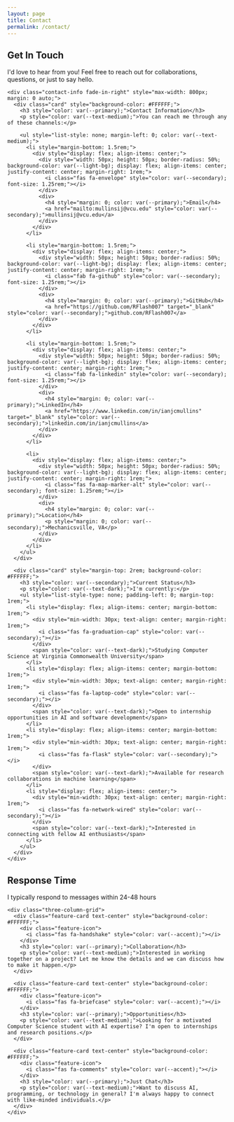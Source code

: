 ```yaml
---
layout: page
title: Contact
permalink: /contact/
---
```


<section class="section">
  <div class="wrapper">
    <div class="section-title">
      <h1 class="fade-in" style="color: var(--secondary);">Get In Touch</h1>
      <p style="color: var(--text-medium);">I'd love to hear from you! Feel free to reach out for collaborations, questions, or just to say hello.</p>
    </div>
    
    <div class="contact-info fade-in-right" style="max-width: 800px; margin: 0 auto;">
      <div class="card" style="background-color: #FFFFFF;">
        <h3 style="color: var(--primary);">Contact Information</h3>
        <p style="color: var(--text-medium);">You can reach me through any of these channels:</p>
        
        <ul style="list-style: none; margin-left: 0; color: var(--text-medium);">
          <li style="margin-bottom: 1.5rem;">
            <div style="display: flex; align-items: center;">
              <div style="width: 50px; height: 50px; border-radius: 50%; background-color: var(--light-bg); display: flex; align-items: center; justify-content: center; margin-right: 1rem;">
                <i class="fas fa-envelope" style="color: var(--secondary); font-size: 1.25rem;"></i>
              </div>
              <div>
                <h4 style="margin: 0; color: var(--primary);">Email</h4>
                <a href="mailto:mullinsij@vcu.edu" style="color: var(--secondary);">mullinsij@vcu.edu</a>
              </div>
            </div>
          </li>
          
          <li style="margin-bottom: 1.5rem;">
            <div style="display: flex; align-items: center;">
              <div style="width: 50px; height: 50px; border-radius: 50%; background-color: var(--light-bg); display: flex; align-items: center; justify-content: center; margin-right: 1rem;">
                <i class="fab fa-github" style="color: var(--secondary); font-size: 1.25rem;"></i>
              </div>
              <div>
                <h4 style="margin: 0; color: var(--primary);">GitHub</h4>
                <a href="https://github.com/RFlash007" target="_blank" style="color: var(--secondary);">github.com/RFlash007</a>
              </div>
            </div>
          </li>
          
          <li style="margin-bottom: 1.5rem;">
            <div style="display: flex; align-items: center;">
              <div style="width: 50px; height: 50px; border-radius: 50%; background-color: var(--light-bg); display: flex; align-items: center; justify-content: center; margin-right: 1rem;">
                <i class="fab fa-linkedin" style="color: var(--secondary); font-size: 1.25rem;"></i>
              </div>
              <div>
                <h4 style="margin: 0; color: var(--primary);">LinkedIn</h4>
                <a href="https://www.linkedin.com/in/ianjcmullins" target="_blank" style="color: var(--secondary);">linkedin.com/in/ianjcmullins</a>
              </div>
            </div>
          </li>
          
          <li>
            <div style="display: flex; align-items: center;">
              <div style="width: 50px; height: 50px; border-radius: 50%; background-color: var(--light-bg); display: flex; align-items: center; justify-content: center; margin-right: 1rem;">
                <i class="fas fa-map-marker-alt" style="color: var(--secondary); font-size: 1.25rem;"></i>
              </div>
              <div>
                <h4 style="margin: 0; color: var(--primary);">Location</h4>
                <p style="margin: 0; color: var(--secondary);">Mechanicsville, VA</p>
              </div>
            </div>
          </li>
        </ul>
      </div>
      
      <div class="card" style="margin-top: 2rem; background-color: #FFFFFF;">
        <h3 style="color: var(--secondary);">Current Status</h3>
        <p style="color: var(--text-dark);">I'm currently:</p>
        <ul style="list-style-type: none; padding-left: 0; margin-top: 1rem;">
          <li style="display: flex; align-items: center; margin-bottom: 1rem;">
            <div style="min-width: 30px; text-align: center; margin-right: 1rem;">
              <i class="fas fa-graduation-cap" style="color: var(--secondary);"></i>
            </div>
            <span style="color: var(--text-dark);">Studying Computer Science at Virginia Commonwealth University</span>
          </li>
          <li style="display: flex; align-items: center; margin-bottom: 1rem;">
            <div style="min-width: 30px; text-align: center; margin-right: 1rem;">
              <i class="fas fa-laptop-code" style="color: var(--secondary);"></i>
            </div>
            <span style="color: var(--text-dark);">Open to internship opportunities in AI and software development</span>
          </li>
          <li style="display: flex; align-items: center; margin-bottom: 1rem;">
            <div style="min-width: 30px; text-align: center; margin-right: 1rem;">
              <i class="fas fa-flask" style="color: var(--secondary);"></i>
            </div>
            <span style="color: var(--text-dark);">Available for research collaborations in machine learning</span>
          </li>
          <li style="display: flex; align-items: center;">
            <div style="min-width: 30px; text-align: center; margin-right: 1rem;">
              <i class="fas fa-network-wired" style="color: var(--secondary);"></i>
            </div>
            <span style="color: var(--text-dark);">Interested in connecting with fellow AI enthusiasts</span>
          </li>
        </ul>
      </div>
    </div>
  </div>
</section>

<section class="section section-light">
  <div class="wrapper">
    <div class="section-title">
      <h2 style="color: var(--primary);">Response Time</h2>
      <p style="color: var(--text-medium);">I typically respond to messages within 24-48 hours</p>
    </div>
    
    <div class="three-column-grid">
      <div class="feature-card text-center" style="background-color: #FFFFFF;">
        <div class="feature-icon">
          <i class="fas fa-handshake" style="color: var(--accent);"></i>
        </div>
        <h3 style="color: var(--primary);">Collaboration</h3>
        <p style="color: var(--text-medium);">Interested in working together on a project? Let me know the details and we can discuss how to make it happen.</p>
      </div>
      
      <div class="feature-card text-center" style="background-color: #FFFFFF;">
        <div class="feature-icon">
          <i class="fas fa-briefcase" style="color: var(--accent);"></i>
        </div>
        <h3 style="color: var(--primary);">Opportunities</h3>
        <p style="color: var(--text-medium);">Looking for a motivated Computer Science student with AI expertise? I'm open to internships and research positions.</p>
      </div>
      
      <div class="feature-card text-center" style="background-color: #FFFFFF;">
        <div class="feature-icon">
          <i class="fas fa-comments" style="color: var(--accent);"></i>
        </div>
        <h3 style="color: var(--primary);">Just Chat</h3>
        <p style="color: var(--text-medium);">Want to discuss AI, programming, or technology in general? I'm always happy to connect with like-minded individuals.</p>
      </div>
    </div>
  </div>
</section>

<style>
  .contact-methods {
    display: grid;
    grid-template-columns: repeat(auto-fill, minmax(250px, 1fr));
    gap: 1.5rem;
    margin: 2rem 0;
  }
  
  .contact-card {
    text-align: center;
    padding: 2rem;
    transition: all 0.3s ease;
    background-color: #FFFFFF;
    border-radius: 8px;
    box-shadow: 0 4px 12px rgba(0, 0, 0, 0.08);
  }
  
  .contact-card:hover {
    transform: translateY(-10px);
    box-shadow: 0 8px 24px rgba(0, 0, 0, 0.12);
  }
  
  .contact-card-icon {
    font-size: 2.5rem;
    color: var(--primary);
    margin-bottom: 1rem;
  }
  
  .interests-card {
    margin: 2rem 0;
    padding: 2rem;
    background-color: #FFFFFF;
    border-radius: 8px;
    box-shadow: 0 4px 12px rgba(0, 0, 0, 0.08);
  }
  
  .location-card {
    background-color: var(--light-bg);
    padding: 2rem;
    border-radius: 8px;
    margin: 2rem 0;
    display: flex;
    justify-content: center;
    box-shadow: 0 4px 6px rgba(0, 0, 0, 0.1);
  }
  
  .location-info {
    text-align: center;
  }
  
  .location-info i {
    font-size: 2.5rem;
    color: var(--primary);
    margin-bottom: 1rem;
  }
  
  .text-light {
    color: var(--text-medium);
    font-style: italic;
  }
</style> 